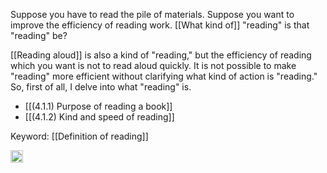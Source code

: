 
Suppose you have to read the pile of materials. Suppose you want to improve the efficiency of reading work. [[What kind of]] "reading" is that "reading" be?

[[Reading aloud]] is also a kind of "reading," but the efficiency of reading which you want is not to read aloud quickly. It is not possible to make "reading" more efficient without clarifying what kind of action is "reading." So, first of all, I delve into what "reading" is.

- [[(4.1.1) Purpose of reading a book]]
- [[(4.1.2) Kind and speed of reading]]

Keyword: [[Definition of reading]]

<img src='https://scrapbox.io/api/pages/nishio/en/icon' alt='en.icon' height="19.5"/>